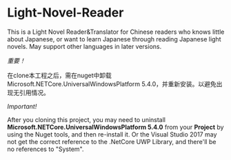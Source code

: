 # Light-Novel-Reader
This is a Light Novel Reader&amp;Translator for Chinese readers who knows little about Japanese, or want to learn Japanese through reading Japanese light novels.  May support other languages in later versions.

*重要！*

在clone本工程之后，需在nuget中卸载Microsoft.NETCore.UniversalWindowsPlatform 5.4.0，并重新安装。以避免出现无引用情况。

*Important!*

After you cloning this project, you may need to uninstall 
**Microsoft.NETCore.UniversalWindowsPlatform 5.4.0** from your 
**Project** by using the Nuget tools, and then re-install it.
Or the Visual Studio 2017 may not get the correct reference to the
.NetCore UWP Library, and there'll be no references to "System".
